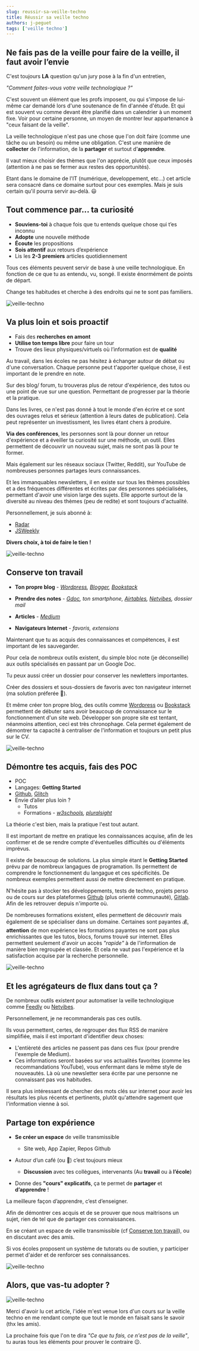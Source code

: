 ```yaml
---
slug: reussir-sa-veille-techno
title: Réussir sa veille techno
authors: j-peguet
tags: ['veille techno']
---
```


## Ne fais pas de la veille pour faire de la veille, il faut avoir l’envie

<!--truncate-->

C'est toujours __LA__ question qu'un jury pose à la fin d'un entretien, 

*"Comment faites-vous votre veille technologique ?"*

C'est souvent un élément que les profs imposent, ou qui s'impose de lui-même car demandé lors d'une soutenance de fin d'année d'étude. 
Et qui est souvent vu comme devant être planifié dans un calendrier à un moment fixe. 
Voir pour certaine personne, un moyen de montrer leur appartenance à "ceux faisant de la veille".

La veille technologique n'est pas une chose que l'on doit faire (comme une tâche ou un besoin) ou même une obligation. 
C'est une manière de **collecter** de l'information, de la __partager__ et surtout d'__apprendre__.

Il vaut mieux choisir des thèmes que l'on apprécie, plutôt que ceux imposés (attention à ne pas se fermer aux restes des opportunités).

Etant dans le domaine de l'IT (numérique, developpement, etc...) cet article sera consacré dans ce domaine surtout pour ces exemples. 
Mais je suis certain qu'il pourra servir au-delà. :smiley:

## Tout commence par... __ta curiosité__

* __Souviens-toi__ à chaque fois que tu entends quelque chose qui t’es inconnu
* __Adopte__ une nouvelle méthode
* __Écoute__ les propositions
* __Sois attentif__ aux retours d’expérience
* Lis les __2-3 premiers__ articles quotidiennement

Tous ces éléments peuvent servir de base à une veille technologique. En fonction de ce que tu as entendu, vu, songé. Il existe énormément de points de départ.

Change tes habitudes et cherche à des endroits qui ne te sont pas familiers.

![veille-techno](assets/undraw_searching.svg)

## Va plus loin et sois __proactif__

* Fais des __recherches en amont__
* __Utilise ton temps libre__ pour faire un tour
* Trouve des lieux physiques/virtuels où l’information est de __qualité__

Au travail, dans les écoles ne pas hésitez à échanger autour de débat ou d'une conversation.
Chaque personne peut t'apporter quelque chose, il est important de le prendre en note.

Sur des blog/ forum, tu trouveras plus de retour d'expérience, des tutos ou une point de vue sur une question. 
Permettant de progresser par la théorie et la pratique.

Dans les livres, ce n'est pas donné à tout le monde d'en écrire et ce sont des ouvrages relus et sérieux (attention à leurs dates de publication). 
Cela peut représenter un investissment, les livres étant chers à produire.

__Via des conférences__, les personnes sont là pour donner un retour d'expérience et a éveiller ta curiosité sur une méthode, un outil. 
Elles permettent de découvrir un nouveau sujet, mais ne sont pas là pour te former.

Mais également sur les réseaux sociaux (Twitter, Reddit), sur YouTube de nombreuses personnes partages leurs connaissances.

Et les immanquables newsletters, il en existe sur tous les thèmes possibles et a des fréquences différentes et écrites par des personnes spécialisées, permettant d'avoir une vision large des sujets. 
Elle apporte surtout de la diversité au niveau des thèmes (peu de redite) et sont toujours d'actualité.

Personnellement, je suis abonné à:
* [Radar](https://www.thoughtworks.com/radar)
* [JSWeekly](https://javascriptweekly.com/)

__Divers choix, à toi de faire le tien !__

![veille-techno](assets/undraw_Web_search.svg)

## Conserve ton __travail__

* __Ton propre blog__ - *[Wordpress](https://wordpress.com/fr/), [Blogger](https://www.blogger.com), [Bookstack](https://www.bookstackapp.com/)*

* __Prendre des notes__ - *[Gdoc](https://www.google.fr/intl/fr/docs/about/), ton smartphone, [Airtables](https://airtable.com/), [Netvibes](https://www.netvibes.com), dossier mail*

* __Articles__ - *[Medium](https://medium.com/)*

* __Navigateurs Internet__ - *favoris, extensions*

Maintenant que tu as acquis des connaissances et compétences, il est important de les sauvegarder.

Pour cela de nombreux outils existent, du simple bloc note (je déconseille) aux outils spécialisés en passant par un Google Doc.

Tu peux aussi créer un dossier pour conserver les newletters importantes.

Créer des dossiers et sous-dossiers de favoris avec ton navigateur internet (ma solution préferée :blue_heart:).

Et même créer ton propre blog, des outils comme [Wordpress](https://wordpress.com/fr/) ou [Bookstack](https://www.bookstackapp.com/) permettent de débuter sans avoir beaucoup de connaissance sur le fonctionnement d'un site web. Développer son propre site est tentant, néanmoins attention, ceci est très chronophage.
Cela permet également de démontrer ta capacité à centraliser de l'information et toujours un petit plus sur le CV.

![veille-techno](assets/undraw_collecting.svg)

## Démontre tes acquis, fais des __POC__

* POC
* Langages: __Getting Started__
* [Github](https://github.com/), [Glitch](https://glitch.com/)
* Envie d’aller plus loin ?
    * Tutos
    * Formations - *[w3schools](https://www.w3schools.com/), [pluralsight](https://www.pluralsight.com/)*

La théorie c'est bien, mais la pratique l'est tout autant.

Il est important de mettre en pratique les connaissances acquise, afin de les confirmer et de se rendre compte d'éventuelles difficultés ou d'éléments imprévus.

Il existe de beaucoup de solutions. La plus simple étant le __Getting Started__ prévu par de nombreux langagues de programation.
Ils permettent de comprendre le fonctionnement du langague et ces spécificités. De nombreux exemples permettent aussi de mettre directement en pratique.

N'hésite pas à stocker tes développements, tests de techno, projets perso ou de cours sur des plateformes [Github](https://github.com/) (plus orienté communauté), [Gitlab](https://gitlab.com/). Afin de les retrouver depuis n'importe où.

De nombreuses formations existent, elles permettent de découvrir mais également de se spécialiser dans un domaine. 
Certaines sont payantes :moneybag:, __attention__ de mon expérience les formations payantes ne sont pas plus enrichissantes que les tutos, blocs, forums trouvé sur internet. Elles permettent seulement d'avoir un accès *"rapide"* à de l'information de manière bien regroupée et classée. 
Et cela ne vaut pas l'expérience et la satisfaction acquise par la recherche personnelle.

![veille-techno](assets/undraw_dev_focus.svg)

## Et les __agrégateurs__ de flux dans tout ça ?

De nombreux outils existent pour automatiser la veille technologique comme [Feedly](https://feedly.com/) ou [Netvibes](https://www.netvibes.com).

Personnellement, je ne recommanderais pas ces outils.

Ils vous permettent, certes, de regrouper des flux RSS de manière simplifiée, mais il est important d'identifier deux choses:
* L'entièreté des articles ne passent pas dans ces flux (pour prendre l'exemple de Medium).
* Ces informations seront basées sur vos actualités favorites (comme les recommandations YouTube), vous enfermant dans le même style de nouveautés.
Là où une newsletter sera écrite par une personne ne connaissant pas vos habitudes.

Il sera plus intéressant de chercher des mots clés sur internet pour avoir les résultats les plus récents et pertinents, plutôt qu'attendre sagement que l'information vienne à soi.

## __Partage__ ton expérience

* __Se créer un espace__ de veille transmissible 
    * Site web, App Zapier, Repos Github

* Autour d’un café (ou :beers:) c’est toujours mieux
    * __Discussion__ avec tes collègues, intervenants (Au __travail__ ou à __l’école__)

* Donne des __"cours" explicatifs__, ça te permet de __partager__ et __d’apprendre__ !

La meilleure façon d’apprendre, c’est d’enseigner.

Afin de démontrer ces acquis et de se prouver que nous maitrisons un sujet, rien de tel que de partager ces connaissances.

En se créant un espace de veille transmissible (cf [Conserve ton travail](#conserve-ton-travail)), ou en discutant avec des amis.

Si vos écoles proposent un système de tutorats ou de soutien, y participer permet d'aider et de renforcer ses connaissances.

![veille-techno](assets/undraw_pizza_sharing.svg)

## Alors, que vas-tu adopter ?

![veille-techno](assets/undraw_mic_drop.svg)

Merci d'avoir lu cet article, l'idée m'est venue lors d'un cours sur la veille techno en me rendant compte que tout le monde en faisait sans le savoir (thx les amis).

La prochaine fois que l'on te dira *"Ce que tu fais, ce n'est pas de la veille"*, tu auras tous les éléments pour prouver le contraire :wink:.